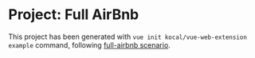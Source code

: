 # Project: Full AirBnb

This project has been generated with `vue init kocal/vue-web-extension example` command, following [full-airbnb scenario](../../scenarios/full-airbnb.json).
